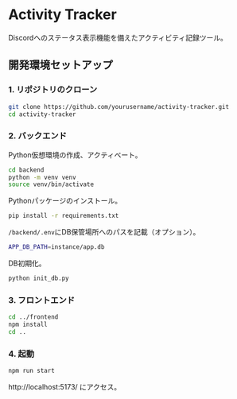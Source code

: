 # Activity Tracker

Discordへのステータス表示機能を備えたアクティビティ記録ツール。

## 開発環境セットアップ

### 1. リポジトリのクローン

```bash
git clone https://github.com/yourusername/activity-tracker.git
cd activity-tracker
```
### 2. バックエンド

Python仮想環境の作成、アクティベート。

```bash
cd backend
python -m venv venv
source venv/bin/activate
```

Pythonパッケージのインストール。

```bash
pip install -r requirements.txt
```

`/backend/.env`にDB保管場所へのパスを記載（オプション）。

```bash
APP_DB_PATH=instance/app.db
```

DB初期化。

```bash
python init_db.py
```

### 3. フロントエンド

```bash
cd ../frontend
npm install
cd ..
```

### 4. 起動

```bash
npm run start
```

http://localhost:5173/ にアクセス。